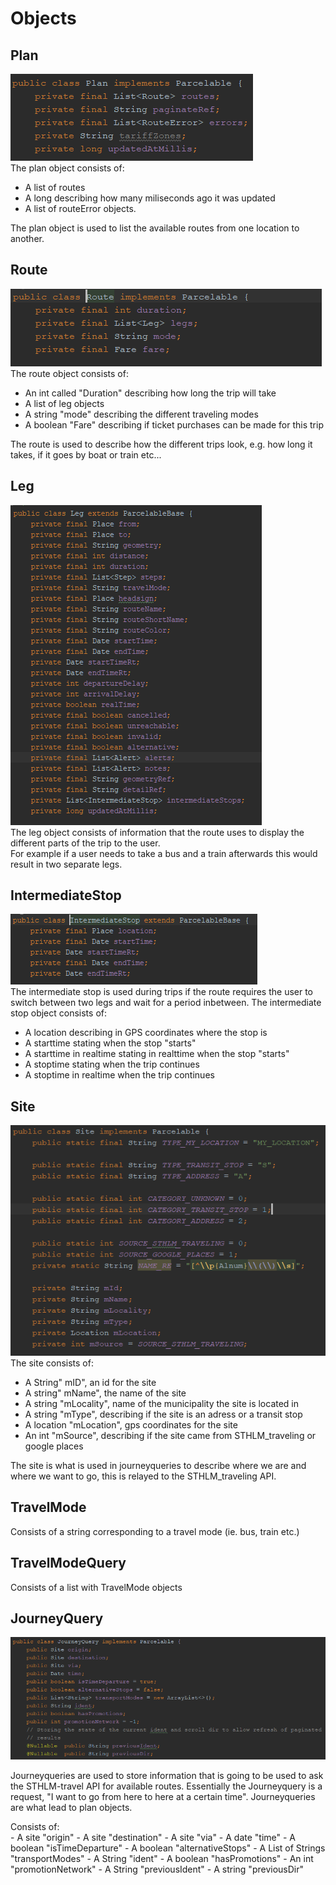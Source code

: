 # Objects


## Plan
![alt text](./img/plan-contents.PNG) <br/>
The plan object consists of: <br/>
- A list of routes <br/>
- A long describing how many miliseconds ago it was updated <br/>
- A list of routeError objects. <br/>

The plan object is used to list the available routes from one location to another. <br/>

## Route
![alt text](./img/Route-contents.PNG) <br/>
The route object consists of: <br/>
- An int called "Duration" describing how long the trip will take <br/>
- A list of leg objects <br/>
- A string "mode" describing the different traveling modes <br/>
- A boolean "Fare" describing if ticket purchases can be made for this trip <br/>

The route is used to describe how the different trips look, e.g. how long it takes, if it goes by boat or train etc... <br/>

## Leg
![alt text](./img/leg.png) <br/>
The leg object consists of information that the route uses to display the different parts of the trip to the user. <br/>
For example if a user needs to take a bus and a train afterwards this would result in two separate legs.

## IntermediateStop
![alt text](./img/intermediate_stop.png) <br/>
The intermediate stop is used during trips if the route requires the user to switch between two legs and wait for a period inbetween.
The intermediate stop object consists of: <br/>
- A location describing in GPS coordinates where the stop is <br/>
- A starttime stating when the stop "starts"
- A starttime in realtime stating in realttime when the stop "starts"
- A stoptime stating when the trip continues
- A stoptime in realtime when the trip continues

## Site
![alt text](./img/site-contents.PNG) <br/>
The site consists of: <br/>
- A String" mID", an id for the site
- A string" mName", the name of the site
- A string "mLocality", name of the municipality the site is located in
- A string "mType", describing if the site is an adress or a transit stop
- A location "mLocation", gps coordinates for the site
- An int "mSource", describing if the site came from STHLM_traveling or google places

The site is what is used in journeyqueries to describe where we are and where we want to go, this is relayed to the STHLM_traveling API.


## TravelMode 
Consists of a string corresponding to a travel mode (ie. bus, train etc.)
## TravelModeQuery
Consists of a list with TravelMode objects
## JourneyQuery 

![alt text](./img/journeyquery-contents.PNG) <br/>

Journeyqueries are used to store information that is going to be used to ask the STHLM-travel API for available routes.
Essentially the Journeyquery is a request, "I want to go from here to here at a certain time". Journeyqueries are what lead to plan objects.

Consists of:  
    - A site "origin"
    - A site "destination"
    - A site "via"
    - A date "time"
    - A boolean "isTimeDeparture"
    - A boolean "alternativeStops" 
    - A List of Strings "transportModes"
    - A String "ident"
    - A boolean "hasPromotions"
    - An int "promotionNetwork"
    - A String "previousIdent"
    - A string "previousDir"
